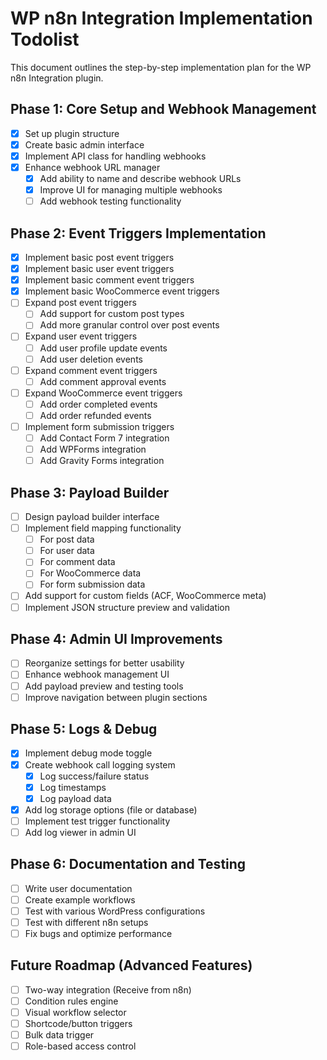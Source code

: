 # WP n8n Integration Implementation Todolist

This document outlines the step-by-step implementation plan for the WP n8n Integration plugin.

## Phase 1: Core Setup and Webhook Management

- [x] Set up plugin structure
- [x] Create basic admin interface
- [x] Implement API class for handling webhooks
- [x] Enhance webhook URL manager
  - [x] Add ability to name and describe webhook URLs
  - [x] Improve UI for managing multiple webhooks
  - [ ] Add webhook testing functionality

## Phase 2: Event Triggers Implementation

- [x] Implement basic post event triggers
- [x] Implement basic user event triggers
- [x] Implement basic comment event triggers
- [x] Implement basic WooCommerce event triggers
- [ ] Expand post event triggers
  - [ ] Add support for custom post types
  - [ ] Add more granular control over post events
- [ ] Expand user event triggers
  - [ ] Add user profile update events
  - [ ] Add user deletion events
- [ ] Expand comment event triggers
  - [ ] Add comment approval events
- [ ] Expand WooCommerce event triggers
  - [ ] Add order completed events
  - [ ] Add order refunded events
- [ ] Implement form submission triggers
  - [ ] Add Contact Form 7 integration
  - [ ] Add WPForms integration
  - [ ] Add Gravity Forms integration

## Phase 3: Payload Builder

- [ ] Design payload builder interface
- [ ] Implement field mapping functionality
  - [ ] For post data
  - [ ] For user data
  - [ ] For comment data
  - [ ] For WooCommerce data
  - [ ] For form submission data
- [ ] Add support for custom fields (ACF, WooCommerce meta)
- [ ] Implement JSON structure preview and validation

## Phase 4: Admin UI Improvements

- [ ] Reorganize settings for better usability
- [ ] Enhance webhook management UI
- [ ] Add payload preview and testing tools
- [ ] Improve navigation between plugin sections

## Phase 5: Logs & Debug

- [x] Implement debug mode toggle
- [x] Create webhook call logging system
  - [x] Log success/failure status
  - [x] Log timestamps
  - [x] Log payload data
- [x] Add log storage options (file or database)
- [ ] Implement test trigger functionality
- [ ] Add log viewer in admin UI

## Phase 6: Documentation and Testing

- [ ] Write user documentation
- [ ] Create example workflows
- [ ] Test with various WordPress configurations
- [ ] Test with different n8n setups
- [ ] Fix bugs and optimize performance

## Future Roadmap (Advanced Features)

- [ ] Two-way integration (Receive from n8n)
- [ ] Condition rules engine
- [ ] Visual workflow selector
- [ ] Shortcode/button triggers
- [ ] Bulk data trigger
- [ ] Role-based access control